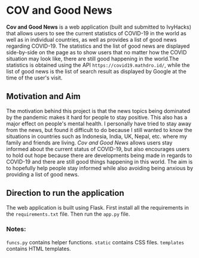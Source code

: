# COV and Good News

**Cov and Good News** is a web application (built and submitted to IvyHacks) that allows users to see the current statistics of COVID-19 in the world as well as in individual countries, as well as provides a list of good news regarding COVID-19. The statistics and the list of good news are displayed side-by-side on the page as to show users that no matter how the COVID situation may look like, there are still good happening in the world.The statistics is obtained using the API `https://covid19.mathdro.id/`, while the list of good news is the list of search result as displayed by Google at the time of the user's visit.

## Motivation and Aim
The motivation behind this project is that the news topics being dominated by the pandemic makes it hard for people to stay positive. This also has a major effect on people's mental health. I personally have tried to stay away from the news, but found it difficult to do because I still wanted to know the situations in countries such as Indonesia, India, UK, Nepal, etc. where my family and friends are living. *Cov and Good News* allows users stay informed about the current status of COVID-19, but also encourages users to hold out hope because there are developments being made in regards to COVID-19 and there are still good things happening in this world. The aim is to hopefully help people stay informed while also avoiding being anxious by providing a list of good news.

## Direction to run the application
The web application is built using Flask. First install all the requirements in the `requirements.txt` file. Then run the `app.py` file.

### Notes:
`funcs.py` contains helper functions. `static` contains CSS files. `templates` contains HTML templates.
